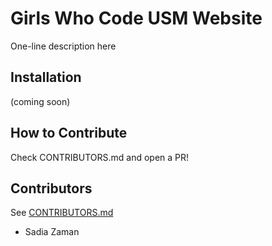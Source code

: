 # Girls Who Code USM Website
One-line description here

## Installation
(coming soon)

## How to Contribute
Check CONTRIBUTORS.md and open a PR!

## Contributors
See [CONTRIBUTORS.md](./CONTRIBUTORS.md)
- Sadia Zaman